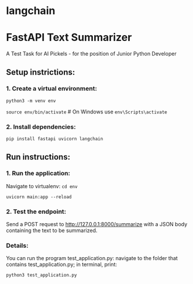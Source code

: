 # langchain
# FastAPI Text Summarizer
A Test Task for AI Pickels - for the position of Junior Python Developer

## Setup instrictions:
### 1. Create a virtual environment:

`python3 -m venv env`

`source env/bin/activate`  # On Windows use `env\Scripts\activate`

### 2. Install dependencies:

`pip install fastapi uvicorn langchain`

## Run instructions:
### 1. Run the application:
Navigate to virtualenv: 
`cd env`

`uvicorn main:app --reload`

### 2. Test the endpoint:

Send a POST request to http://127.0.0.1:8000/summarize with a JSON body containing the text to be summarized.

### Details:
You can run the program test_application.py: navigate to the folder that contains test_application.py;
in terminal, print:

`python3 test_application.py
`
